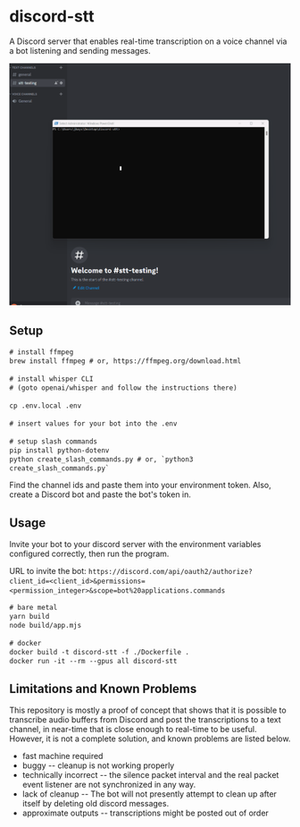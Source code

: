 # discord-stt
A Discord server that enables real-time transcription on a voice channel via a bot listening and sending messages. 

![Discord Speech-to-Text](https://github.com/jkeys-dev/discord-stt/blob/main/static/discord-stt.gif?raw=true)

## Setup

```
# install ffmpeg
brew install ffmpeg # or, https://ffmpeg.org/download.html

# install whisper CLI
# (goto openai/whisper and follow the instructions there)

cp .env.local .env

# insert values for your bot into the .env

# setup slash commands
pip install python-dotenv
python create_slash_commands.py # or, `python3 create_slash_commands.py`
```

Find the channel ids and paste them into your environment token. Also, create a Discord bot and paste the bot's token in.

## Usage

Invite your bot to your discord server with the environment variables configured correctly, then run the program.

URL to invite the bot: `https://discord.com/api/oauth2/authorize?client_id=<client_id>&permissions=<permission_integer>&scope=bot%20applications.commands`

```
# bare metal
yarn build
node build/app.mjs

# docker
docker build -t discord-stt -f ./Dockerfile .
docker run -it --rm --gpus all discord-stt

```

## Limitations and Known Problems

This repository is mostly a proof of concept that shows that it is possible to transcribe audio buffers from Discord and post the transcriptions to a text channel, in near-time that is close enough to real-time to be useful. However, it is not a complete solution, and known problems are listed below.

- fast machine required
- buggy -- cleanup is not working properly
- technically incorrect -- the silence packet interval and the real packet event listener are not synchronized in any way. 
- lack of cleanup -- The bot will not presently attempt to clean up after itself by deleting old discord messages. 
- approximate outputs -- transcriptions might be posted out of order
